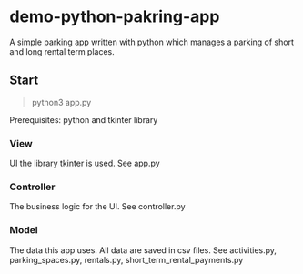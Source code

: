 # demo-python-pakring-app
A simple parking app written with python which manages a parking of short and long rental term places.

## Start

> python3 app.py 

Prerequisites: python and tkinter library

 ### View
 UI the library tkinter is used. See app.py

 ### Controller
 The business logic for the UI. See controller.py

  ### Model
 The data this app uses. All data are saved in csv files. See activities.py, parking_spaces.py, rentals.py, short_term_rental_payments.py


